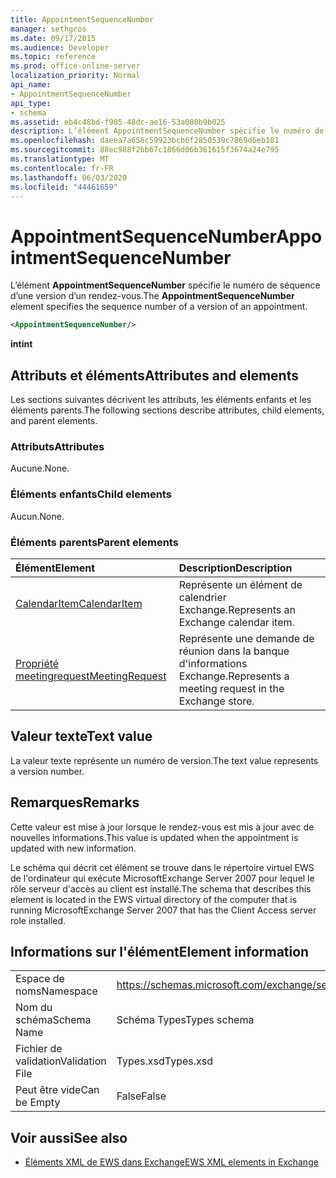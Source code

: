 ```yaml
---
title: AppointmentSequenceNumber
manager: sethgros
ms.date: 09/17/2015
ms.audience: Developer
ms.topic: reference
ms.prod: office-online-server
localization_priority: Normal
api_name:
- AppointmentSequenceNumber
api_type:
- schema
ms.assetid: eb4c48bd-f905-48dc-ae16-53a080b9b025
description: L’élément AppointmentSequenceNumber spécifie le numéro de séquence d’une version d’un rendez-vous.
ms.openlocfilehash: daeea7a656c59923bcb6f2850539c7869d6eb181
ms.sourcegitcommit: 88ec988f2bb67c1866d06b361615f3674a24e795
ms.translationtype: MT
ms.contentlocale: fr-FR
ms.lasthandoff: 06/03/2020
ms.locfileid: "44461659"
---
```

# <a name="appointmentsequencenumber"></a><span data-ttu-id="74753-103">AppointmentSequenceNumber</span><span class="sxs-lookup"><span data-stu-id="74753-103">AppointmentSequenceNumber</span></span>

<span data-ttu-id="74753-104">L’élément **AppointmentSequenceNumber** spécifie le numéro de séquence d’une version d’un rendez-vous.</span><span class="sxs-lookup"><span data-stu-id="74753-104">The **AppointmentSequenceNumber** element specifies the sequence number of a version of an appointment.</span></span> 
  
```xml
<AppointmentSequenceNumber/>
```

 <span data-ttu-id="74753-105">**int**</span><span class="sxs-lookup"><span data-stu-id="74753-105">**int**</span></span>
## <a name="attributes-and-elements"></a><span data-ttu-id="74753-106">Attributs et éléments</span><span class="sxs-lookup"><span data-stu-id="74753-106">Attributes and elements</span></span>

<span data-ttu-id="74753-107">Les sections suivantes décrivent les attributs, les éléments enfants et les éléments parents.</span><span class="sxs-lookup"><span data-stu-id="74753-107">The following sections describe attributes, child elements, and parent elements.</span></span>
  
### <a name="attributes"></a><span data-ttu-id="74753-108">Attributs</span><span class="sxs-lookup"><span data-stu-id="74753-108">Attributes</span></span>

<span data-ttu-id="74753-109">Aucune.</span><span class="sxs-lookup"><span data-stu-id="74753-109">None.</span></span>
  
### <a name="child-elements"></a><span data-ttu-id="74753-110">Éléments enfants</span><span class="sxs-lookup"><span data-stu-id="74753-110">Child elements</span></span>

<span data-ttu-id="74753-111">Aucun.</span><span class="sxs-lookup"><span data-stu-id="74753-111">None.</span></span>
  
### <a name="parent-elements"></a><span data-ttu-id="74753-112">Éléments parents</span><span class="sxs-lookup"><span data-stu-id="74753-112">Parent elements</span></span>

|<span data-ttu-id="74753-113">**Élément**</span><span class="sxs-lookup"><span data-stu-id="74753-113">**Element**</span></span>|<span data-ttu-id="74753-114">**Description**</span><span class="sxs-lookup"><span data-stu-id="74753-114">**Description**</span></span>|
|:-----|:-----|
|[<span data-ttu-id="74753-115">CalendarItem</span><span class="sxs-lookup"><span data-stu-id="74753-115">CalendarItem</span></span>](calendaritem.md) <br/> |<span data-ttu-id="74753-116">Représente un élément de calendrier Exchange.</span><span class="sxs-lookup"><span data-stu-id="74753-116">Represents an Exchange calendar item.</span></span>  <br/> |
|[<span data-ttu-id="74753-117">Propriété meetingrequest</span><span class="sxs-lookup"><span data-stu-id="74753-117">MeetingRequest</span></span>](meetingrequest.md) <br/> |<span data-ttu-id="74753-118">Représente une demande de réunion dans la banque d'informations Exchange.</span><span class="sxs-lookup"><span data-stu-id="74753-118">Represents a meeting request in the Exchange store.</span></span>  <br/> |
   
## <a name="text-value"></a><span data-ttu-id="74753-119">Valeur texte</span><span class="sxs-lookup"><span data-stu-id="74753-119">Text value</span></span>

<span data-ttu-id="74753-120">La valeur texte représente un numéro de version.</span><span class="sxs-lookup"><span data-stu-id="74753-120">The text value represents a version number.</span></span>
  
## <a name="remarks"></a><span data-ttu-id="74753-121">Remarques</span><span class="sxs-lookup"><span data-stu-id="74753-121">Remarks</span></span>

<span data-ttu-id="74753-122">Cette valeur est mise à jour lorsque le rendez-vous est mis à jour avec de nouvelles informations.</span><span class="sxs-lookup"><span data-stu-id="74753-122">This value is updated when the appointment is updated with new information.</span></span> 
  
<span data-ttu-id="74753-123">Le schéma qui décrit cet élément se trouve dans le répertoire virtuel EWS de l'ordinateur qui exécute MicrosoftExchange Server 2007 pour lequel le rôle serveur d'accès au client est installé.</span><span class="sxs-lookup"><span data-stu-id="74753-123">The schema that describes this element is located in the EWS virtual directory of the computer that is running MicrosoftExchange Server 2007 that has the Client Access server role installed.</span></span>
  
## <a name="element-information"></a><span data-ttu-id="74753-124">Informations sur l'élément</span><span class="sxs-lookup"><span data-stu-id="74753-124">Element information</span></span>

|||
|:-----|:-----|
|<span data-ttu-id="74753-125">Espace de noms</span><span class="sxs-lookup"><span data-stu-id="74753-125">Namespace</span></span>  <br/> |https://schemas.microsoft.com/exchange/services/2006/types  <br/> |
|<span data-ttu-id="74753-126">Nom du schéma</span><span class="sxs-lookup"><span data-stu-id="74753-126">Schema Name</span></span>  <br/> |<span data-ttu-id="74753-127">Schéma Types</span><span class="sxs-lookup"><span data-stu-id="74753-127">Types schema</span></span>  <br/> |
|<span data-ttu-id="74753-128">Fichier de validation</span><span class="sxs-lookup"><span data-stu-id="74753-128">Validation File</span></span>  <br/> |<span data-ttu-id="74753-129">Types.xsd</span><span class="sxs-lookup"><span data-stu-id="74753-129">Types.xsd</span></span>  <br/> |
|<span data-ttu-id="74753-130">Peut être vide</span><span class="sxs-lookup"><span data-stu-id="74753-130">Can be Empty</span></span>  <br/> |<span data-ttu-id="74753-131">False</span><span class="sxs-lookup"><span data-stu-id="74753-131">False</span></span>  <br/> |
   
## <a name="see-also"></a><span data-ttu-id="74753-132">Voir aussi</span><span class="sxs-lookup"><span data-stu-id="74753-132">See also</span></span>

- [<span data-ttu-id="74753-133">Éléments XML de EWS dans Exchange</span><span class="sxs-lookup"><span data-stu-id="74753-133">EWS XML elements in Exchange</span></span>](ews-xml-elements-in-exchange.md)

